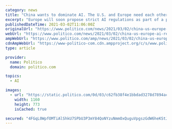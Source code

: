 ```yaml
---
category: news
title: "China wants to dominate AI. The U.S. and Europe need each other to tame it."
excerpt: "Europe will soon propose strict AI regulations as part of a push to wield greater influence over the world’s emerging technologies. The U.S., which is home to the world’s leading AI developers ..."
publishedDateTime: 2021-03-02T11:06:00Z
originalUrl: "https://www.politico.com/news/2021/03/02/china-us-europe-ai-regulation-472120"
webUrl: "https://www.politico.com/news/2021/03/02/china-us-europe-ai-regulation-472120"
ampWebUrl: "https://www.politico.com/amp/news/2021/03/02/china-us-europe-ai-regulation-472120"
cdnAmpWebUrl: "https://www-politico-com.cdn.ampproject.org/c/s/www.politico.com/amp/news/2021/03/02/china-us-europe-ai-regulation-472120"
type: article

provider:
  name: Politico
  domain: politico.com

topics:
  - AI

images:
  - url: "https://static.politico.com/0d/03/c62fb38f4e1bbdad3278d7894acd/webp.net-resizeimage%20-%202021-03-01T235922.470.jpg"
    width: 1160
    height: 773
    isCached: true

secured: "4FGqL0WpfOMTiAlShkU7SPbU3P3mY84QoNYzuNmmOxQuguVpgszGdW6heKStJxMYBgt3nywjn9nkR5xkOWa28vE4JZD7VbvYzLzA0SFJKVrNYj9gZIolVzusOdzkCGQyw3BVbIgHsYcz4+VyON4Z7CtfnHKHW4esoYENfcSSpkpMqzbXzaw7G5AfnG3vxByJAaVa5QT1PxaGTJShE/LPMum3T8RHa9Rj1V9lklFmkV474eiPiIpUuEWu3WTOXWM1tsEjfL5vbiGIce+XF2lfl1b6DZDzreBBvQHdgT1HWJGPWxmMd38iVDhE1OUNd5sx9RTw3IZtqU574Ar6BRv2M295EQqRt82o7sKMPg30CyI=;Z9V3bqbG+KqdWlbd739gMg=="
---
```


